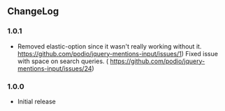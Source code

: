 ## ChangeLog

### 1.0.1
* Removed elastic-option since it wasn't really working without it. https://github.com/podio/jquery-mentions-input/issues/1)
Fixed issue with space on search queries. ( https://github.com/podio/jquery-mentions-input/issues/24)

### 1.0.0

* Initial release
